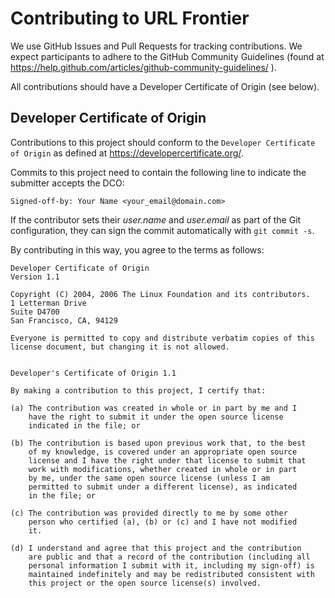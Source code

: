 Contributing to URL Frontier
==========================

We use GitHub Issues and Pull Requests for tracking contributions. We
expect participants to adhere to the GitHub Community Guidelines (found
at https://help.github.com/articles/github-community-guidelines/ ).

All contributions should have a Developer Certificate of Origin (see below).

Developer Certificate of Origin
-------------------------------

Contributions to this project should conform to the `Developer Certificate
of Origin` as defined at https://developercertificate.org/.

Commits to this project need to contain the following line to indicate
the submitter accepts the DCO:

```
Signed-off-by: Your Name <your_email@domain.com>
```

If the contributor sets their _user.name_ and _user.email_ as part of the Git
configuration, they can sign the commit automatically with `git commit -s`.

By contributing in this way, you agree to the terms as follows:

```
Developer Certificate of Origin
Version 1.1

Copyright (C) 2004, 2006 The Linux Foundation and its contributors.
1 Letterman Drive
Suite D4700
San Francisco, CA, 94129

Everyone is permitted to copy and distribute verbatim copies of this
license document, but changing it is not allowed.


Developer's Certificate of Origin 1.1

By making a contribution to this project, I certify that:

(a) The contribution was created in whole or in part by me and I
    have the right to submit it under the open source license
    indicated in the file; or

(b) The contribution is based upon previous work that, to the best
    of my knowledge, is covered under an appropriate open source
    license and I have the right under that license to submit that
    work with modifications, whether created in whole or in part
    by me, under the same open source license (unless I am
    permitted to submit under a different license), as indicated
    in the file; or

(c) The contribution was provided directly to me by some other
    person who certified (a), (b) or (c) and I have not modified
    it.

(d) I understand and agree that this project and the contribution
    are public and that a record of the contribution (including all
    personal information I submit with it, including my sign-off) is
    maintained indefinitely and may be redistributed consistent with
    this project or the open source license(s) involved.
```
